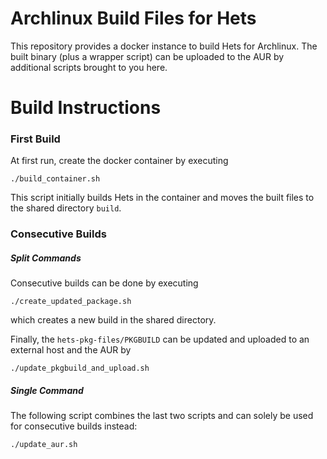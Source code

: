 # Archlinux Build Files for Hets

This repository provides a docker instance to build Hets for Archlinux.
The built binary (plus a wrapper script) can be uploaded to the AUR by additional scripts brought to you here.

# Build Instructions

### First Build
At first run, create the docker container by executing
```
./build_container.sh
```
This script initially builds Hets in the container and moves the built files to the shared directory `build`.

### Consecutive Builds
##### Split Commands
Consecutive builds can be done by executing
```
./create_updated_package.sh
```
which creates a new build in the shared directory.

Finally, the `hets-pkg-files/PKGBUILD` can be updated and uploaded to an external host and the AUR by
```
./update_pkgbuild_and_upload.sh
```

##### Single Command
The following script combines the last two scripts and can solely be used for consecutive builds instead:
```
./update_aur.sh
```
